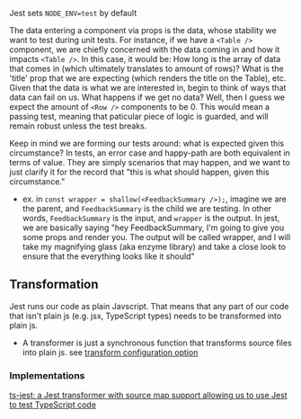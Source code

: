 
Jest sets `NODE_ENV=test` by default

The data entering a component via props is the data, whose stability we want to test during unit tests. For instance, if we have a `<Table />` component, we are chiefly concerned with the data coming in and how it impacts `<Table />`. In this case, it would be: How long is the array of data that comes in (which ultimately translates to amount of rows)? What is the 'title' prop that we are expecting (which renders the title on the Table), etc. Given that the data is what we are interested in, begin to think of ways that data can fail on us. What happens if we get no data? Well, then I guess we expect the amount of `<Row />` components to be 0. This would mean a passing test, meaning that paticular piece of logic is guarded, and will remain robust unless the test breaks.

Keep in mind we are forming our tests around: what is expected given this circumstance? In tests, an error case and happy-path are both equivalent in terms of value. They are simply scenarios that may happen, and we want to just clarify it for the record that "this is what should happen, given this circumstance."

- ex. in `const wrapper = shallow(<FeedbackSummary />);`, imagine we are the parent, and `FeedbackSummary` is the child we are testing. In other words, `FeedbackSummary` is the input, and `wrapper` is the output. In jest, we are basically saying "hey FeedbackSummary, I'm going to give you some props and render you. The output will be called wrapper, and I will take my magnifying glass (aka enzyme library) and take a close look to ensure that the everything looks like it should"

## Transformation
Jest runs our code as plain Javscript. That means that any part of our code that isn't plain js (e.g. jsx, TypeScript types) needs to be transformed into plain js.
- A transformer is just a synchronous function that transforms source files into plain js.
see [transform configuration option](https://jestjs.io/docs/configuration#transform-objectstring-pathtotransformer--pathtotransformer-object)

### Implementations
[ts-jest: a Jest transformer with source map support allowing us to use Jest to test TypeScript code](https://kulshekhar.github.io/ts-jest/)